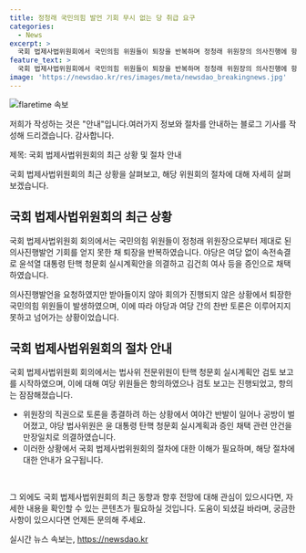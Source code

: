 ```yaml
---
title: 정청래 국민의힘 발언 기회 무시 없는 당 취급 요구
categories:
  - News
excerpt: >
  국회 법제사법위원회에서 국민의힘 위원들이 퇴장을 반복하며 정청래 위원장의 의사진행에 항의했다. 여당과 속전속결로 윤석열 대통령 탄핵 청문회 실시계획안을 의결하고 김건희 여사 등을 증인으로 채택하는 등 갈등이 속을 수 없었다. 정 위원장의 직권으로 토론을 종결하려 한 것에 국민의힘 의원들이 반발했지만 정 위원장은 표결을 진행하며 항의에도 아랑곳하지 않았다. (총 148자)
feature_text: >
  국회 법제사법위원회에서 국민의힘 위원들이 퇴장을 반복하며 정청래 위원장의 의사진행에 항의했다. 여당과 속전속결로 윤석열 대통령 탄핵 청문회 실시계획안을 의결하고 김건희 여사 등을 증인으로 채택하는 등 갈등이 속을 수 없었다. 정 위원장의 직권으로 토론을 종결하려 한 것에 국민의힘 의원들이 반발했지만 정 위원장은 표결을 진행하며 항의에도 아랑곳하지 않았다. (총 148자)
image: 'https://newsdao.kr/res/images/meta/newsdao_breakingnews.jpg'
---
```


<p><img src="https://newsdao.kr/res/images/meta/newsdao_breakingnews.jpg" alt="flaretime 속보" /></p>

<p>저희가 작성하는 것은 "안내"입니다.여러가지 정보와 절차를 안내하는 블로그 기사를 작성해 드리겠습니다. 감사합니다.</p>

<p>제목: 국회 법제사법위원회의 최근 상황 및 절차 안내</p>

<p>국회 법제사법위원회의 최근 상황을 살펴보고, 해당 위원회의 절차에 대해 자세히 살펴보겠습니다.</p>

<h2 data-ke-size="size26">국회 법제사법위원회의 최근 상황</h2>

<p>국회 법제사법위원회 회의에서는 국민의힘 위원들이 정청래 위원장으로부터 제대로 된 의사진행발언 기회를 얻지 못한 채 퇴장을 반복하였습니다. 야당은 여당 없이 속전속결로 윤석열 대통령 탄핵 청문회 실시계획안을 의결하고 김건희 여사 등을 증인으로 채택하였습니다.</p>

<p data-ke-size="size16">의사진행발언을 요청하였지만 받아들이지 않아 회의가 진행되지 않은 상황에서 퇴장한 국민의힘 위원들이 발생하였으며, 이에 따라 야당과 여당 간의 찬반 토론은 이루어지지 못하고 넘어가는 상황이었습니다.</p>

<h2 data-ke-size="size26">국회 법제사법위원회의 절차 안내</h2>

<p>국회 법제사법위원회 회의에서는 법사위 전문위원이 탄핵 청문회 실시계획안 검토 보고를 시작하였으며, 이에 대해 여당 위원들은 항의하였으나 검토 보고는 진행되었고, 항의는 잠잠해졌습니다.</p>

<ul>
  <li>위원장의 직권으로 토론을 종결하려 하는 상황에서 여야간 반발이 일어나 공방이 벌어졌고, 야당 법사위원은 윤 대통령 탄핵 청문회 실시계획과 증인 채택 관련 안건을 만장일치로 의결하였습니다.</li>
  <li>이러한 상황에서 국회 법제사법위원회의 절차에 대한 이해가 필요하며, 해당 절차에 대한 안내가 요구됩니다.</li>
</ul>

<p data-ke-size="size16">&nbsp;</p>

<p>그 외에도 국회 법제사법위원회의 최근 동향과 향후 전망에 대해 관심이 있으시다면, 자세한 내용을 확인할 수 있는 콘텐츠가 필요하실 것입니다. 도움이 되셨길 바라며, 궁금한 사항이 있으시다면 언제든 문의해 주세요.</p>
실시간 뉴스 속보는, <a href="https://newsdao.kr" rel="dofollow">https://newsdao.kr</a>


